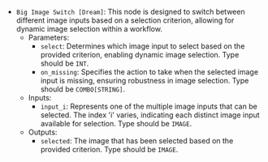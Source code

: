 - `Big Image Switch [Dream]`: This node is designed to switch between different image inputs based on a selection criterion, allowing for dynamic image selection within a workflow.
    - Parameters:
        - `select`: Determines which image input to select based on the provided criterion, enabling dynamic image selection. Type should be `INT`.
        - `on_missing`: Specifies the action to take when the selected image input is missing, ensuring robustness in image selection. Type should be `COMBO[STRING]`.
    - Inputs:
        - `input_i`: Represents one of the multiple image inputs that can be selected. The index 'i' varies, indicating each distinct image input available for selection. Type should be `IMAGE`.
    - Outputs:
        - `selected`: The image that has been selected based on the provided criterion. Type should be `IMAGE`.
